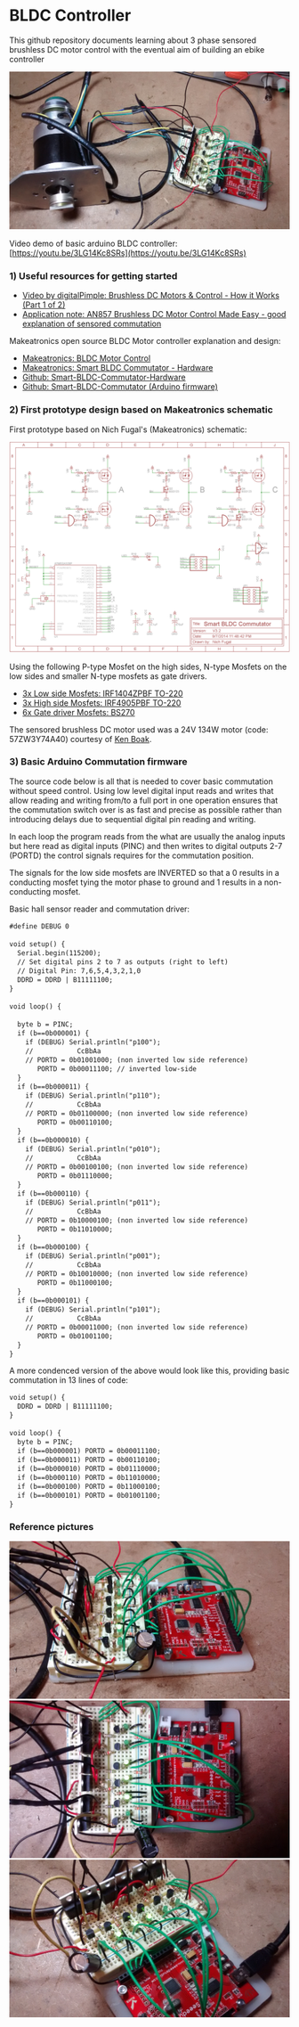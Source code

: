 # BLDC Controller

This github repository documents learning about 3 phase sensored brushless DC motor control with the eventual aim of building an ebike controller

![1.jpg](images/1.jpg)

Video demo of basic arduino BLDC controller: [https://youtu.be/3LG14Kc8SRs](https://youtu.be/3LG14Kc8SRs)

### 1) Useful resources for getting started

- [Video by digitalPimple: Brushless DC Motors & Control - How it Works (Part 1 of 2)](https://www.youtube.com/watch?v=ZAY5JInyHXY)
- [Application note: AN857 Brushless DC Motor Control Made Easy - good explanation of sensored commutation](http://ww1.microchip.com/downloads/en/AppNotes/00857B.pdf) 

Makeatronics open source BLDC Motor controller explanation and design:

- [Makeatronics: BLDC Motor Control](http://makeatronics.blogspot.co.uk/2014/05/bldc-motor-control.html)
- [Makeatronics: Smart BLDC Commutator - Hardware](http://makeatronics.blogspot.co.uk/2014/08/smart-bldc-commutator-hardware.html)
- [Github: Smart-BLDC-Commutator-Hardware](https://github.com/fugalster/Smart-BLDC-Commutator-Hardware)
- [Github: Smart-BLDC-Commutator (Arduino firmware)](https://github.com/fugalster/Smart-BLDC-Commutator)

### 2) First prototype design based on Makeatronics schematic

First prototype based on Nich Fugal's (Makeatronics) schematic:

![SmartBLDC_sch.png](images/SmartBLDC_sch.png)

Using the following P-type Mosfet on the high sides, N-type Mosfets on the low sides and smaller N-type mosfets as gate drivers.

- [3x Low side Mosfets: IRF1404ZPBF TO-220](http://uk.farnell.com/webapp/wcs/stores/servlet/ProductDisplay?partNumber=8657394) 
- [3x High side Mosfets:  IRF4905PBF TO-220](http://uk.farnell.com/webapp/wcs/stores/servlet/ProductDisplay?partNumber=8648190) 
- [6x Gate driver Mosfets: BS270](http://uk.farnell.com/webapp/wcs/stores/servlet/ProductDisplay?partNumber=1017689)

The sensored brushless DC motor used was a 24V 134W motor (code: 57ZW3Y74A40) courtesy of [Ken Boak](http://sustburbia.blogspot.co.uk).

### 3) Basic Arduino Commutation firmware

The source code below is all that is needed to cover basic commutation without speed control. Using low level digital input reads and writes that allow reading and writing from/to a full port in one operation ensures that the commutation switch over is as fast and precise as possible rather than introducing delays due to sequential digital pin reading and writing.

In each loop the program reads from the what are usually the analog inputs but here read as digital inputs (PINC) and then writes to digital outputs 2-7 (PORTD) the control signals requires for the commutation position.

The signals for the low side mosfets are INVERTED so that a 0 results in a conducting mosfet tying the motor phase to ground and 1 results in a non-conducting mosfet.

Basic hall sensor reader and commutation driver:

    #define DEBUG 0

    void setup() {
      Serial.begin(115200);
      // Set digital pins 2 to 7 as outputs (right to left)
      // Digital Pin: 7,6,5,4,3,2,1,0
      DDRD = DDRD | B11111100;
    }

    void loop() {
     
      byte b = PINC;
      if (b==0b000001) {
        if (DEBUG) Serial.println("p100");
        //           CcBbAa
        // PORTD = 0b01001000; (non inverted low side reference)
           PORTD = 0b00011100; // inverted low-side
      }
      if (b==0b000011) {
        if (DEBUG) Serial.println("p110");
        //           CcBbAa
        // PORTD = 0b01100000; (non inverted low side reference)
           PORTD = 0b00110100;
      }
      if (b==0b000010) {
        if (DEBUG) Serial.println("p010");
        //           CcBbAa
        // PORTD = 0b00100100; (non inverted low side reference)
           PORTD = 0b01110000;
      }
      if (b==0b000110) {
        if (DEBUG) Serial.println("p011");
        //           CcBbAa
        // PORTD = 0b10000100; (non inverted low side reference)
           PORTD = 0b11010000;
      }
      if (b==0b000100) {
        if (DEBUG) Serial.println("p001");
        //           CcBbAa
        // PORTD = 0b10010000; (non inverted low side reference)
           PORTD = 0b11000100;
      }
      if (b==0b000101) {
        if (DEBUG) Serial.println("p101");
        //           CcBbAa
        // PORTD = 0b00011000; (non inverted low side reference)
           PORTD = 0b01001100;
      }
    }

A more condenced version of the above would look like this, providing basic commutation in 13 lines of code:

    void setup() {
      DDRD = DDRD | B11111100;
    }

    void loop() {
      byte b = PINC;
      if (b==0b000001) PORTD = 0b00011100;
      if (b==0b000011) PORTD = 0b00110100;
      if (b==0b000010) PORTD = 0b01110000;
      if (b==0b000110) PORTD = 0b11010000;
      if (b==0b000100) PORTD = 0b11000100;
      if (b==0b000101) PORTD = 0b01001100;
    }

### Reference pictures

![2.jpg](images/2.jpg)
![3.jpg](images/3.jpg)
![4.jpg](images/4.jpg)
